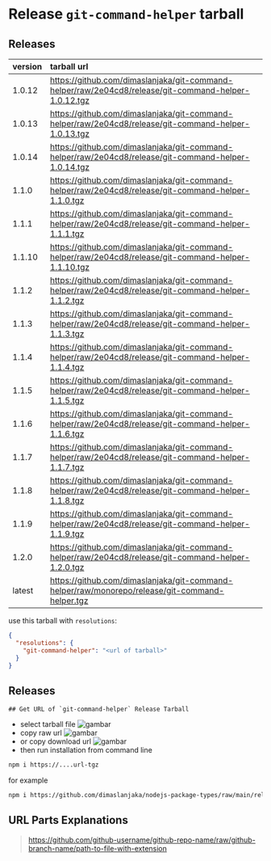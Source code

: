 # Release `git-command-helper` tarball
## Releases
| version | tarball url |
| :--- | :--- |
| 1.0.12 | https://github.com/dimaslanjaka/git-command-helper/raw/2e04cd8/release/git-command-helper-1.0.12.tgz |
| 1.0.13 | https://github.com/dimaslanjaka/git-command-helper/raw/2e04cd8/release/git-command-helper-1.0.13.tgz |
| 1.0.14 | https://github.com/dimaslanjaka/git-command-helper/raw/2e04cd8/release/git-command-helper-1.0.14.tgz |
| 1.1.0 | https://github.com/dimaslanjaka/git-command-helper/raw/2e04cd8/release/git-command-helper-1.1.0.tgz |
| 1.1.1 | https://github.com/dimaslanjaka/git-command-helper/raw/2e04cd8/release/git-command-helper-1.1.1.tgz |
| 1.1.10 | https://github.com/dimaslanjaka/git-command-helper/raw/2e04cd8/release/git-command-helper-1.1.10.tgz |
| 1.1.2 | https://github.com/dimaslanjaka/git-command-helper/raw/2e04cd8/release/git-command-helper-1.1.2.tgz |
| 1.1.3 | https://github.com/dimaslanjaka/git-command-helper/raw/2e04cd8/release/git-command-helper-1.1.3.tgz |
| 1.1.4 | https://github.com/dimaslanjaka/git-command-helper/raw/2e04cd8/release/git-command-helper-1.1.4.tgz |
| 1.1.5 | https://github.com/dimaslanjaka/git-command-helper/raw/2e04cd8/release/git-command-helper-1.1.5.tgz |
| 1.1.6 | https://github.com/dimaslanjaka/git-command-helper/raw/2e04cd8/release/git-command-helper-1.1.6.tgz |
| 1.1.7 | https://github.com/dimaslanjaka/git-command-helper/raw/2e04cd8/release/git-command-helper-1.1.7.tgz |
| 1.1.8 | https://github.com/dimaslanjaka/git-command-helper/raw/2e04cd8/release/git-command-helper-1.1.8.tgz |
| 1.1.9 | https://github.com/dimaslanjaka/git-command-helper/raw/2e04cd8/release/git-command-helper-1.1.9.tgz |
| 1.2.0 | https://github.com/dimaslanjaka/git-command-helper/raw/2e04cd8/release/git-command-helper-1.2.0.tgz |
| latest | https://github.com/dimaslanjaka/git-command-helper/raw/monorepo/release/git-command-helper.tgz |

use this tarball with `resolutions`:
```json
{
  "resolutions": {
    "git-command-helper": "<url of tarball>"
  }
}
```

## Releases

    ## Get URL of `git-command-helper` Release Tarball
- select tarball file
![gambar](https://user-images.githubusercontent.com/12471057/203216375-8af4b5d9-00c2-40fb-8d3d-d220beaabd46.png)
- copy raw url
![gambar](https://user-images.githubusercontent.com/12471057/203216508-7590cbb9-a1ce-47d6-96ca-8d82149f0762.png)
- or copy download url
![gambar](https://user-images.githubusercontent.com/12471057/203216541-3807d2c3-5213-49f3-b93d-c626dbae3b2e.png)
- then run installation from command line
```bash
npm i https://....url-tgz
```
for example
```bash
npm i https://github.com/dimaslanjaka/nodejs-package-types/raw/main/release/nodejs-package-types.tgz
```

## URL Parts Explanations
> https://github.com/github-username/github-repo-name/raw/github-branch-name/path-to-file-with-extension